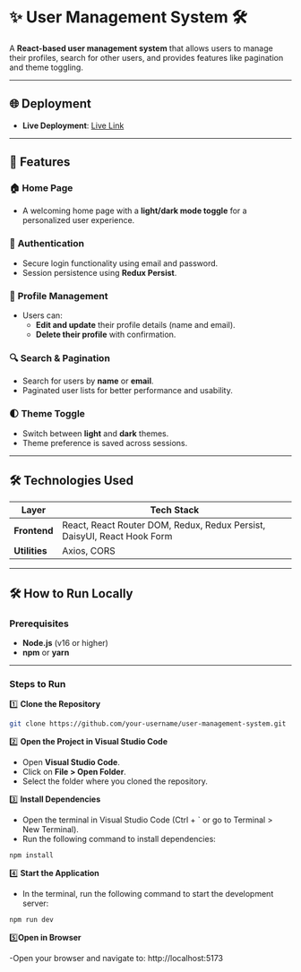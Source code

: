 # ✨ User Management System 🛠️

A **React-based user management system** that allows users to manage their profiles, search for other users, and provides features like pagination and theme toggling.

---

## 🌐 Deployment

-   **Live Deployment**: [Live Link](https://your-frontend-link.vercel.app)

---

## 🚀 Features

### 🏠 **Home Page**

-   A welcoming home page with a **light/dark mode toggle** for a personalized user experience.

### 🔐 **Authentication**

-   Secure login functionality using email and password.
-   Session persistence using **Redux Persist**.

### 👤 **Profile Management**

-   Users can:
    -   **Edit and update** their profile details (name and email).
    -   **Delete their profile** with confirmation.

### 🔍 **Search & Pagination**

-   Search for users by **name** or **email**.
-   Paginated user lists for better performance and usability.

### 🌓 **Theme Toggle**

-   Switch between **light** and **dark** themes.
-   Theme preference is saved across sessions.

---

## 🛠️ Technologies Used

| Layer         | Tech Stack                                                              |
| ------------- | ----------------------------------------------------------------------- |
| **Frontend**  | React, React Router DOM, Redux, Redux Persist, DaisyUI, React Hook Form |
| **Utilities** | Axios, CORS                                                             |

---

## 🛠️ How to Run Locally

### Prerequisites

-   **Node.js** (v16 or higher)
-   **npm** or **yarn**

---

### Steps to Run

1️⃣ **Clone the Repository**

```bash
git clone https://github.com/your-username/user-management-system.git

```

2️⃣ **Open the Project in Visual Studio Code**
 - Open **Visual Studio Code**.
 - Click on **File > Open Folder**.
 - Select the folder where you cloned  the repository.

 3️⃣ **Install Dependencies**

 - Open the terminal in Visual Studio Code (Ctrl + ` or go to Terminal > New Terminal).
 - Run the following command to install dependencies:
```bash
npm install
```

4️⃣ **Start the Application**

 - In the terminal, run the following command to start the development server:
```bash
npm run dev
```
5️⃣**Open in Browser**

 -Open your browser and navigate to: http://localhost:5173
